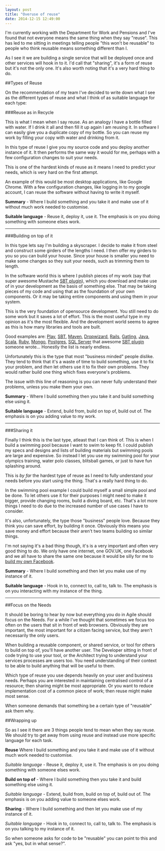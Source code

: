 ```yaml
---
layout: post
title: "Overuse of reuse"
date: 2014-12-15 12:49:00
---
```


I'm currently working with the Department for Work and Pensions and I've found
that not everyone means the same thing when they say "reuse". This has led to me
sitting in meetings telling people "this won't be reusable" to people who think
reusable means something different than I.

As I see it we are building a single service that will be deployed once and
other services will hook in to it. I'd call that "sharing", it's a form of reuse
but it's not the only one. It's also worth noting that it's a very hard thing
to do.

<!--more-->

##Types of Reuse

On the recommendation of my team I've decided to write down what I see as the
different types of reuse and what I think of as suitable language for each type:

###Reuse as in Recycle

This is what I mean when I say reuse. As an analogy I have a bottle filled with
water. If I drink it all and then fill it up again I am reusing it. In software
I can easily give you a duplicate copy of my bottle. So you can reuse my work
by filling your copy with water and drinking from it.

In this type of reuse I give you my source code and you deploy another instance
of it. It then performs the same way it would for me, perhaps with a few
configuration changes to suit your needs.

This is one of the hardest kinds of reuse as it means I need to predict your
needs, which is very hard on the first attempt.

An example of this would be most desktop applications, like Google Chrome. With
a few configuration changes, like logging in to my google account, I can reuse
the software without having to write it myself.

**Summary** - Where I build something and you take it and make use of it without
much work needed to customise.

**Suitable language** - Reuse it, deploy it, use it.
The emphasis is on you doing something with someone elses work.

----

###Building on top of it

In this type lets say I'm building a skyscraper. I decide to make it from steel
and construct some girders of the lengths I need. I then offer my girders to you
so you can build your house. Since your house is smaller you need to make some
changes so they suit your needs, such as trimming them to length.

In the software world this is where I publish pieces of my work (say that
super awesome Mustache [SBT plugin]), which you download and make use of in your
development as the basis of something else. That may be taking pieces of my code
and using that as the foundation of your own components. Or it may be taking
entire components and using them in your system.

This is the very foundation of opensource development. You still need to do some
work but it saves a lot of effort. This is the most useful type in my opinion as
it's the most flexible. And the development world seems to agree as this is how
many libraries and tools are built.

Good examples are: [Play], [SBT], [Maven], [Dropwizard], [Rails], [Gatling],
[Java], [Scala], [Ruby], [Mongo], [Postgres], [SQL Server] that awesome
[SBT plugin] someone wrote... Honestly the list is nearly endless.

Unfortunately this is the type that most "business minded" people dislike. They
tend to think that it's a waste of time to build something, use it to fix your
problem, and *then* let others use it to fix their own problems. They would
rather build one thing which fixes everyone's problems.

The issue with this line of reasoning is you can never fully understand their
problems, unless you make them your own.

**Summary** - Where I build something then you take it and build something else
using it.

**Suitable language** - Extend, build from, build on top of, build out of.
The emphasis is on you adding value to my work.

----

###Sharing it

Finally I think this is the last type, atleast that I can think of. This is when
I build a swimming pool because I want to swim to keep fit. I could publish my
specs and designs and lists of building materials but swimming pools are large
and expensive. So instead I let you use my swimming pool for your olympics
training, water polo classes, blitsball games, or just to have fun splashing
around.

This is *by far* the hardest type of reuse as I need to fully understand your
needs before you start using the thing. That's a really hard thing to do.

In the swimming pool example I could build myself a small simple pool and be
done. To let others use it for their purposes I might need to make it bigger,
provide changing rooms, build a diving board, etc. That's a lot more things I
need to do due to the increased number of use cases I have to consider.

It's also, unfortunately, the type those "business" people love. Because they
think you can save effort, by building it once. Obviously this means you save
money and effort because their aren't two teams building so similar things.

I'm not saying it's a bad thing though, it's is a very important and often very
good thing to do. We only have one internet, one GOV.UK, one Facebook and we all
have to share the same one because it would be silly for me to
[build my own Facebook].

**Summary** - Where I build something and then let you make use of my instance
of it.

**Suitable language** - Hook in to, connect to, call to, talk to.
The emphasis is on you interacting with my instance of the thing.

----

##Focus on the Needs

It should be boring to hear by now but everything you do in Agile should focus
on the Needs. For a while I've thought that sometimes we focus too often on the
users that sit in front of web browsers. Obviously they are important, the most
important for a citizen facing service, but they aren't necessarily the only
users.

When building a reusable component, or shared service, or tool for others to
build on top of, you'll have another user. The Developer sitting in front of
code trying to use your tool, or the Architect trying to understand your
services processes are users too. You need understanding of their context to
be able to build anything that will be useful to them.

Which type of reuse you use depends heavily on your user and business needs.
Perhaps you are interested in maintaining centralised control of a resource;
then sharing might be most appropriate. Or you want to reduce implementation
cost of a common piece of work; then reuse might make most sense.

When someone demands that something be a certain type of "reusable" ask them
why.


##Wrapping up

So as I see it there are 3 things people tend to mean when they say reuse. We
should try to get away from using reuse and instead use more specific language
for each task.

**Reuse** Where I build something and you take it and make use of it without
much work needed to customise.

*Suitable language* - Reuse it, deploy it, use it.
The emphasis is on you doing something with someone elses work.


**Build on top of** - Where I build something then you take it and build
something else using it.

*Suitable language* - Extend, build from, build on top of, build out of.
The emphasis is on you adding value to someone elses work.


**Sharing** - Where I build something and then let you make use of my instance
of it.

*Suitable language* - Hook in to, connect to, call to, talk to.
The emphasis is on you talking to my instance of it.


So when someone asks for code to be "reusable" you can point to this and ask
"yes, but in what sense?".


[build my own Facebook]: http://www.Ihave50dollars.com
[Play]: https://www.playframework.com/
[SBT]: http://www.scala-sbt.org/
[Maven]: http://maven.apache.org/
[Dropwizard]: http://dropwizard.io/
[Rails]: http://rubyonrails.org/
[Gatling]: http://gatling.io/
[Java]: http://www.java.com/en/
[Scala]: http://www.scala-lang.org/
[Ruby]: https://www.ruby-lang.org/en/
[Mongo]: http://www.mongodb.org/
[Postgres]: http://www.postgresql.org/
[SQL Server]: http://www.microsoft.com/en-gb/server-cloud/products/sql-server/
[SBT plugin]: https://github.com/michaeldfallen/sbt-mustache
